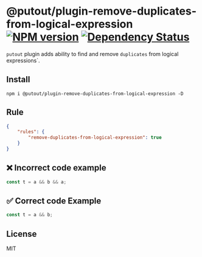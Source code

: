 # @putout/plugin-remove-duplicates-from-logical-expression [![NPM version][NPMIMGURL]][NPMURL] [![Dependency Status][DependencyStatusIMGURL]][DependencyStatusURL]

[NPMIMGURL]:                https://img.shields.io/npm/v/@putout/plugin-remove-duplicates-from-logical-expression.svg?style=flat&longCache=true
[NPMURL]:                   https://npmjs.org/package/@putout/plugin-remove-duplicates-from-logical-expression"npm"

[DependencyStatusURL]:      https://david-dm.org/coderaiser/putout?path=packages/plugin-remove-duplicates-from-logical-expression
[DependencyStatusIMGURL]:   https://david-dm.org/coderaiser/putout.svg?path=packages/plugin-remove-duplicates-from-logical-expression

`putout` plugin adds ability to find and remove `duplicates` from logical expressions`.

## Install

```
npm i @putout/plugin-remove-duplicates-from-logical-expression -D
```

## Rule

```json
{
    "rules": {
        "remove-duplicates-from-logical-expression": true
    }
}
```

## ❌ Incorrect code example

```js
const t = a && b && a;
```

## ✅ Correct code Example

```js
const t = a && b;
```

## License

MIT

